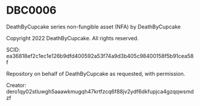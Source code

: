 # DBC0006
DeathByCupcake series non-fungible asset (NFA) by DeathByCupcake

Copyright 2022 DeathByCupcake. All rights reserved.

SCID: ea36818ef2c1ec1e126b9dfd400592a53f74a9d3b405c98400158f5b91cea58f

Repository on behalf of DeathByCupcake as requested, with permission.

Creator: dero1qy02stluwgh5aaawkmugqh47krtfzcq6f88jv2ydf6dkfupjca4gzqqwsmdzf

